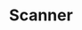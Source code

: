 ---
layout: term
title: 'Scanner'
name: scanner
description: "Interface du jeu sur son téléphone."
---